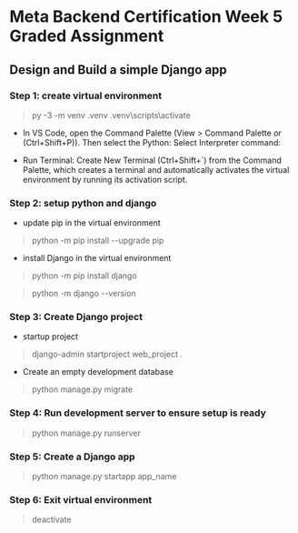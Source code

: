 # Meta Backend Certification Week 5 Graded Assignment

## Design and Build a simple Django app

### Step 1: create virtual environment

> py -3 -m venv .venv
>.venv\scripts\activate
* In VS Code, open the Command Palette (View > Command Palette or (Ctrl+Shift+P)). Then select the Python: Select Interpreter command:

* Run Terminal: Create New Terminal (Ctrl+Shift+`) from the Command Palette, which creates a terminal and automatically activates the virtual environment by running its activation script.

### Step 2: setup python and django

* update pip in the virtual environment

> python -m pip install --upgrade pip

* install Django in the virtual environment

>python -m pip install django

>python -m django --version

### Step 3: Create Django project

* startup project

>django-admin startproject web_project .

* Create an empty development database

>python manage.py migrate

### Step 4: Run development server to ensure setup is ready

> python manage.py runserver

### Step 5: Create a Django app

> python manage.py startapp app_name

### Step 6: Exit virtual environment

> deactivate

